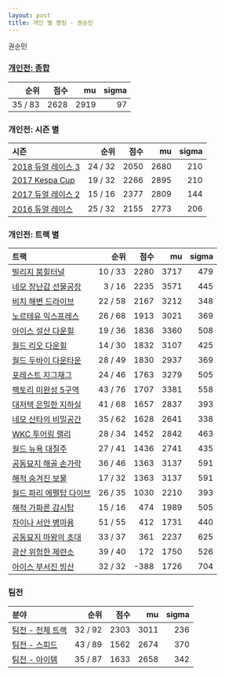 ```yaml
---
layout: post
title: 개인 별 랭킹 - 권순민
---
```


권순민

### [개인전: 종합](../singles-full)

| 순위 | 점수 | mu | sigma |
|---:|---:|---:|---:|
| 35 / 83 | 2628 | 2919 | 97 |

### 개인전: 시즌 별

| 시즌 | 순위 | 점수 | mu | sigma |
|:---|---:|---:|---:|---:|
| [2018 듀얼 레이스 3](../s2018_1) | 24 / 32 | 2050 | 2680 | 210 |
| [2017 Kespa Cup](../s2017_2) | 19 / 32 | 2266 | 2895 | 210 |
| [2017 듀얼 레이스 2](../s2017_1) | 15 / 16 | 2377 | 2809 | 144 |
| [2016 듀얼 레이스](../s2016_1) | 25 / 32 | 2155 | 2773 | 206 |

### 개인전: 트랙 별

| 트랙 | 순위 | 점수 | mu | sigma |
|:---|---:|---:|---:|---:|
| [빌리지 붐힐터널](../boomhill) | 10 / 33 | 2280 | 3717 | 479 |
| [네모 장난감 선물공장](../present) | 3 / 16 | 2235 | 3571 | 445 |
| [비치 해변 드라이브](../haebyun) | 22 / 58 | 2167 | 3212 | 348 |
| [노르테유 익스프레스](../noex) | 26 / 68 | 1913 | 3021 | 369 |
| [아이스 설산 다운힐](../seolsan) | 19 / 36 | 1836 | 3360 | 508 |
| [월드 리오 다운힐](../rio) | 14 / 30 | 1832 | 3107 | 425 |
| [월드 두바이 다운타운](../dubai) | 28 / 49 | 1830 | 2937 | 369 |
| [포레스트 지그재그](../zigzag) | 24 / 46 | 1763 | 3279 | 505 |
| [팩토리 미완성 5구역](../district5) | 43 / 76 | 1707 | 3381 | 558 |
| [대저택 은밀한 지하실](../jeotaek) | 41 / 68 | 1657 | 2837 | 393 |
| [네모 산타의 비밀공간](../santa) | 35 / 62 | 1628 | 2641 | 338 |
| [WKC 투어링 랠리](../rally) | 28 / 34 | 1452 | 2842 | 463 |
| [월드 뉴욕 대질주](../newyork) | 27 / 41 | 1436 | 2741 | 435 |
| [공동묘지 해골 손가락](../haeson) | 36 / 46 | 1363 | 3137 | 591 |
| [해적 숨겨진 보물](../haesumbo) | 17 / 32 | 1363 | 3137 | 591 |
| [월드 파리 에펠탑 다이브](../eifel) | 26 / 35 | 1030 | 2210 | 393 |
| [해적 가파른 감시탑](../gamshi) | 15 / 16 | 474 | 1989 | 505 |
| [차이나 서안 병마용](../byeongma) | 51 / 55 | 412 | 1731 | 440 |
| [공동묘지 마왕의 초대](../mawang) | 33 / 37 | 361 | 2237 | 625 |
| [광산 위험한 제련소](../jeryeonso) | 39 / 40 | 172 | 1750 | 526 |
| [아이스 부서진 빙산](../boobing) | 32 / 32 | -388 | 1726 | 704 |

### 팀전

| 분야 | 순위 | 점수 | mu | sigma |
|:---|---:|---:|---:|---:|
| [팀전 - 전체 트랙](../team-full) | 32 / 92 | 2303 | 3011 | 236 |
| [팀전 - 스피드](../team-speed) | 43 / 89 | 1562 | 2674 | 370 |
| [팀전 - 아이템](../team-item) | 35 / 87 | 1633 | 2658 | 342 |
